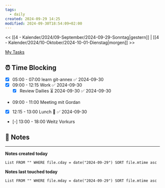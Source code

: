 ```yaml
---
tags:
  - daily
created: 2024-09-29 14:25
modified: 2024-09-30T18:54:09+02:00
---
```

<< [[4 - Kalender/2024/09-September/2024-09-29-Sonntag|gestern]] | [[4 - Kalender/2024/10-Oktober/2024-10-01-Dienstag|morgen]] >>

 [My Tasks](https://calendar.google.com/calendar/u/0/r/tasks)
## ⏰ Time Blocking
- [x] 05:00 - 07:00 learn git-annex ✅ 2024-09-30
- [x] 09:00 - 12:15 Work ✅ 2024-09-30
	- [x] Review Dailies ⏳ 2024-09-30 ✅ 2024-09-30
- 09:00 - 11:00 Meeting mit Gordan
- [x] 12:15 - 13:00 Lunch 🥗 ✅ 2024-09-30
- [-] 13:00 - 18:00 Weitz Vorkurs

## 📝 Notes


---

**Notes created today**
```dataview
List FROM "" WHERE file.cday = date("2024-09-29") SORT file.mtime asc
```

 **Notes last touched today**
 
```dataview
List FROM "" WHERE file.mday = date("2024-09-29") SORT file.mtime asc
```